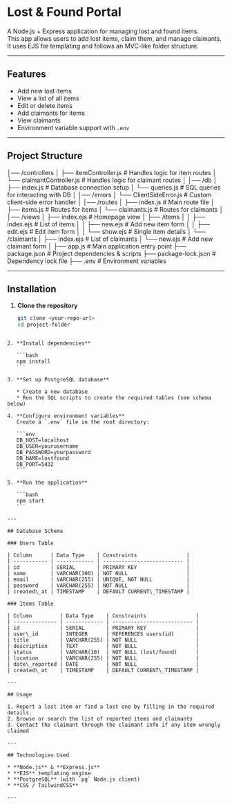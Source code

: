 # Lost & Found Portal

A Node.js + Express application for managing lost and found items.  
This app allows users to add lost items, claim them, and manage claimants.  
It uses EJS for templating and follows an MVC-like folder structure.

---

## Features

- Add new lost items
- View a list of all items
- Edit or delete items
- Add claimants for items
- View claimants
- Environment variable support with `.env`

---

## Project Structure
│── /controllers
│ ├── itemController.js # Handles logic for item routes
│ └── claimantController.js # Handles logic for claimant routes
│
│── /db
│ ├── index.js # Database connection setup
│ └── queries.js # SQL queries for interacting with DB
│
│── /errors
│ └── ClientSideError.js # Custom client-side error handler
│
│── /routes
│ ├── index.js # Main route file
│ ├── items.js # Routes for items
│ └── claimants.js # Routes for claimants
│
│── /views
│ ├── index.ejs # Homepage view
│ ├── /items
│ │ ├── index.ejs # List of items
│ │ ├── new.ejs # Add new item form
│ │ ├── edit.ejs # Edit item form
│ │ └── show.ejs # Single item details
│ └── /claimants
│ ├── index.ejs # List of claimants
│ └── new.ejs # Add new claimant form
│
├── app.js # Main application entry point
├── package.json # Project dependencies & scripts
├── package-lock.json # Dependency lock file
├── .env # Environment variables


---

## Installation

1. **Clone the repository**
   ```bash
   git clone <your-repo-url>
   cd project-folder
````

2. **Install dependencies**

   ```bash
   npm install
   ```

3. **Set up PostgreSQL database**

   * Create a new database
   * Run the SQL scripts to create the required tables (see schema below)

4. **Configure environment variables**
   Create a `.env` file in the root directory:

   ```env
   DB_HOST=localhost
   DB_USER=yourusername
   DB_PASSWORD=yourpassword
   DB_NAME=lostfound
   DB_PORT=5432
   ```

5. **Run the application**

   ```bash
   npm start
   ```

---

## Database Schema

### Users Table

| Column      | Data Type    | Constraints                |
| ----------- | ------------ | -------------------------- |
| id          | SERIAL       | PRIMARY KEY                |
| name        | VARCHAR(100) | NOT NULL                   |
| email       | VARCHAR(255) | UNIQUE, NOT NULL           |
| password    | VARCHAR(255) | NOT NULL                   |
| created\_at | TIMESTAMP    | DEFAULT CURRENT\_TIMESTAMP |

### Items Table

| Column         | Data Type    | Constraints                |
| -------------- | ------------ | -------------------------- |
| id             | SERIAL       | PRIMARY KEY                |
| user\_id       | INTEGER      | REFERENCES users(id)       |
| title          | VARCHAR(255) | NOT NULL                   |
| description    | TEXT         | NOT NULL                   |
| status         | VARCHAR(10)  | NOT NULL (lost/found)      |
| location       | VARCHAR(255) | NOT NULL                   |
| date\_reported | DATE         | NOT NULL                   |
| created\_at    | TIMESTAMP    | DEFAULT CURRENT\_TIMESTAMP |

---

## Usage

1. Report a lost item or find a lost one by filling in the required details.
2. Browse or search the list of reported items and claimants
3. Contact the claimant through the claimant info if any item wrongly claimed

---

## Technologies Used

* **Node.js** & **Express.js**
* **EJS** templating engine
* **PostgreSQL** (with `pg` Node.js client)
* **CSS / TailwindCSS**

---

